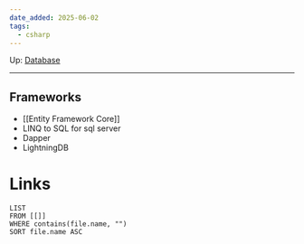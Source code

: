 ```yaml
---
date_added: 2025-06-02
tags:
  - csharp
---
```

Up: [Database](Database.md)
___
## Frameworks
 - [[Entity Framework Core]]
 - LINQ to SQL for sql server
 - Dapper
 - LightningDB
# Links
```dataview
LIST
FROM [[]]
WHERE contains(file.name, "")
SORT file.name ASC
```
